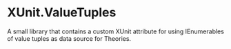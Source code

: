# XUnit.ValueTuples
A small library that contains a custom XUnit attribute for using IEnumerables of value tuples as data source for Theories.
